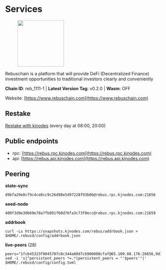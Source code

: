 # Services

<figure><img src="https://raw.githubusercontent.com/kj89/testnet_manuals/main/pingpub/logos/rebus.png" width="150" alt=""><figcaption></figcaption></figure>

Rebuschain is a platform that will provide DeFi (Decentralized Finance)  investment opportunities to traditional investors clearly and conveniently

**Chain ID**: reb_1111-1 | **Latest Version Tag**: v0.2.0 | **Wasm**: OFF

Website: [https://www.rebuschain.com](https://www.rebuschain.com)

## Restake

[Restake with kjnodes](https://restake.app/rebus/rebusvaloper1vndzy8y55ylgpmmsc34uy8rm6kqlml6ffs9lrv) (every day at 08:00, 20:00)
## Public endpoints

* rpc: [https://rebus.rpc.kjnodes.com](https://rebus.rpc.kjnodes.com)
* api: [https://rebus.api.kjnodes.com](https://rebus.api.kjnodes.com)

## Peering

**state-sync**

```
d9bfa29e0cf9c4ce0cc9c26d98e5d97228f93b0b@rebus.rpc.kjnodes.com:21656
```

**seed-node**

```
400f3d9e30b69e78a7fb891f60d76fa3c73f0ecc@rebus.rpc.kjnodes.com:21659
```

**addrbook**
```
curl -Ls https://snapshots.kjnodes.com/rebus/addrbook.json > $HOME/.rebusd/config/addrbook.json
```

**live-peers** (28)
```
peers="1fcb45323f9045707c0c344a60d7cb906008cfaf@65.109.80.176:26656,9d17d1c5b5d3b8c9e7ffab264b45b5dd979116f3@65.109.24.188:26656,256d9790bf186f5a275790f7fe01e1b8800dcaaf@65.21.88.78:26656,a35d28e111c1dcc1e5f3203627b449adfb4425f2@65.109.29.150:21656,fa292bfad37826c9da43894b349b1480dff516b5@65.108.99.254:31656,eeca453e3a1cf670c78e2255b8f0bd5a9443c30b@65.108.225.71:26656,c126eed9cfede7802d78f570fec8175835309a73@141.95.127.146:26656,b570827e4397512e077028ea7121d3e19eb25bab@85.10.200.221:26656,404ae118865c1485f7859fa2c7cc2e3b8c402a14@51.75.135.34:26656,a3d975c913570ad217d9a3de01a8616ad5ce20f8@142.132.128.137:26656,34e3178b6e0f25451fd690c15fc199d5a9bdfb9b@15.204.197.11:26656,2f6b34ad97c4827dace87436f0299cf89fe0c056@136.243.95.80:46656,ab6a4ae2857ac05fa8f45b03871fa3945193fc61@46.4.81.204:35656,6d8c83cc702365363b829a14efdd414401da369b@23.88.69.167:27565,0fedf7695d9e2721663c1d573d6d81a14c21533e@65.21.90.137:12856,40e2c0b68a1dd48466714e3dd0581e4b7d498575@107.155.122.93:26656,3a3e7123b9ae814b8d8517b6635d21b9ae45bf25@195.3.222.148:26656,d9bfa29e0cf9c4ce0cc9c26d98e5d97228f93b0b@65.109.88.38:21656,5c2018214fcfde67ec390702539f295165f12a3a@86.48.2.20:26656,75c5365e8da9a4caa908a195ffa3fdc1e6432019@65.108.232.248:26756,f467e286567f94c89d39a5bcea0e1d68951299f9@146.59.81.204:34456,f4ad005ee8ec25508c498294e9e83d81b188ea49@185.248.24.16:21656,4a4d2e7070e05ad6c13628d2f191d96172659452@65.109.65.210:40656,b8ed7daa4e2966f6c160915600d7dadf7e3ef61e@62.171.142.94:26156,c0b33353fb70d8d71dcb9c8848b3b4207bd56951@188.165.221.155:30547,12703ce9efe6c1171c193dae2e2041a2be610852@65.108.44.149:29656,235a2754b94c86a85ba645119151ee55d6971554@213.239.216.252:26656,dda7abe32cc84a722cf6b1d2ee3b61ebe7ad71df@135.181.212.183:21656"
sed -i 's|^persistent_peers *=.*|persistent_peers = "'$peers'"|' $HOME/.rebusd/config/config.toml
```

